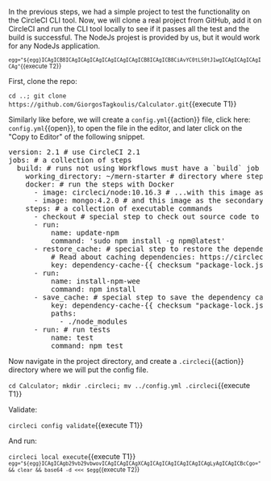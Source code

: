 
In the previous steps, we had a simple project to test the functionality on the CircleCI CLI tool. Now, we will clone a real project from GitHub, add it on CircleCI and run the CLI tool locally to see if it passes all the test and the build is successful. The NodeJs projest is provided by us, but it would work for any NodeJs application.

<sub>`egg="${egg}ICAgICB8ICAgICAgICAgICAgICAgICAgICB8ICAgICB8CiAvYC0tLS0tJ1wgICAgICAgICAgICAg"`{{execute T2}}</sub>

First, clone the repo:

`cd ..;
git clone https://github.com/GiorgosTagkoulis/Calculator.git`{{execute T1}}

Similarly like before, we will create a `config.yml`{{action}} file, click here: `config.yml`{{open}}, to open the file in the editor, and later click on the "Copy to Editor" of the following snippet. 

<pre class="file" data-filename="config.yml" data-target="replace">
version: 2.1 # use CircleCI 2.1
jobs: # a collection of steps
  build: # runs not using Workflows must have a `build` job as entry point
    working_directory: ~/mern-starter # directory where steps will run
    docker: # run the steps with Docker
      - image: circleci/node:10.16.3 # ...with this image as the primary container; this is where all `steps` will run
      - image: mongo:4.2.0 # and this image as the secondary service container
    steps: # a collection of executable commands
      - checkout # special step to check out source code to working directory
      - run:
          name: update-npm
          command: 'sudo npm install -g npm@latest'
      - restore_cache: # special step to restore the dependency cache
          # Read about caching dependencies: https://circleci.com/docs/2.0/caching/
          key: dependency-cache-{{ checksum "package-lock.json" }}
      - run:
          name: install-npm-wee
          command: npm install
      - save_cache: # special step to save the dependency cache
          key: dependency-cache-{{ checksum "package-lock.json" }}
          paths:
            - ./node_modules
      - run: # run tests
          name: test
          command: npm test
</pre>

Now navigate in the project directory, and create a `.circleci`{{action}} directory where we will put the config file.

`cd Calculator;
mkdir .circleci;
mv ../config.yml .circleci`{{execute T1}}

Validate:

`circleci config validate`{{execute T1}}

And run:

`circleci local execute`{{execute T1}}
<sub>`egg="${egg}ICAgICAgb29vb29vbwovICAgICAgICAgXCAgICAgICAgICAgICAgICAgLyAgICAgICBcCgo=" && clear && base64 -d <<< $egg`{{execute T2}}</sub>
